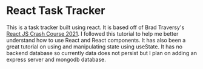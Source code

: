 # React Task Tracker
This is a task tracker built using react. It is based off of Brad Traversy's [React JS Crash Course 2021](https://www.youtube.com/watch?v=w7ejDZ8SWv8).
I followed this tutorial to help me better understand how to use React and React components. It has also been a great tutorial on using and manipulating state using useState. It has no backend database so currently data does not persist but I plan on adding an express server and mongodb database.